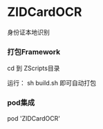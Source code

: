 # ZIDCardOCR
身份证本地识别

### 打包Framework

cd 到 ZScripts目录

运行： sh build.sh 即可自动打包

### pod集成
pod 'ZIDCardOCR'
